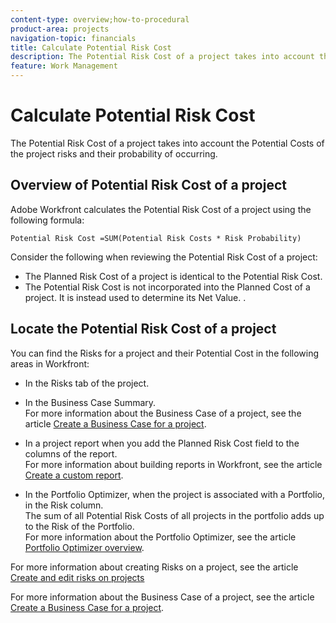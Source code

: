 ```yaml
---
content-type: overview;how-to-procedural
product-area: projects
navigation-topic: financials
title: Calculate Potential Risk Cost
description: The Potential Risk Cost of a project takes into account the Potential Costs of the project risks and their probability of occurring.
feature: Work Management
---
```


# Calculate Potential Risk Cost

The Potential Risk Cost of a project takes into account the Potential Costs of the project risks and their probability of occurring.

## Overview of Potential Risk&nbsp;Cost of a project

Adobe Workfront calculates the Potential&nbsp;Risk Cost of a project using the following formula:

```
Potential Risk Cost =SUM(Potential Risk Costs * Risk Probability)
```

Consider the following when reviewing the Potential&nbsp;Risk Cost of a project:

* The Planned Risk Cost of a project is identical to the Potential Risk Cost.&nbsp;
* The Potential Risk Cost is not incorporated into the Planned Cost of a project. It is instead used to determine its Net Value. .

## Locate the Potential&nbsp;Risk Cost of a project

You can find the Risks for a project and their Potential Cost in the following areas in Workfront:

* In the Risks tab of the project.
* In the Business Case Summary.  
  For more information about the Business Case of a project, see the article [Create a Business Case for a project](../../../manage-work/projects/define-a-business-case/create-business-case.md).
* In a project report when you add the Planned Risk Cost field to the columns of the report.  
  For more information about building reports in Workfront, see the article [Create a custom report](../../../reports-and-dashboards/reports/creating-and-managing-reports/create-custom-report.md).

* In the Portfolio Optimizer, when the project is associated with a Portfolio, in the Risk column.  
  The sum of all Potential Risk Costs of all projects in the portfolio adds up to the Risk of the Portfolio.  
  For more information about the Portfolio Optimizer, see the article [Portfolio Optimizer overview](../../../manage-work/portfolios/portfolio-optimizer/portfolio-optimizer-overview.md).

For more information about creating Risks on a project, see the article [Create and edit risks on projects](../../../manage-work/projects/define-a-business-case/create-edit-risks-on-projects.md)

For more information about the Business Case of a project, see the article [Create a Business Case for a project](../../../manage-work/projects/define-a-business-case/create-business-case.md).
